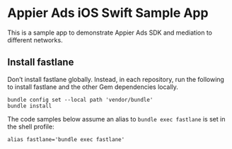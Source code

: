 # Appier Ads iOS Swift Sample App

This is a sample app to demonstrate Appier Ads SDK and mediation to different networks.

## Install fastlane

Don’t install fastlane globally. Instead, in each repository, run the following to install fastlane and the other Gem dependencies locally.

```
bundle config set --local path 'vendor/bundle'
bundle install
```

The code samples below assume an alias to `bundle exec fastlane` is set in the shell profile:

```
alias fastlane='bundle exec fastlane'
```
